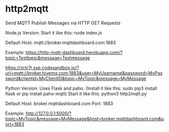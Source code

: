 # http2mqtt
Send MQTT Publish Messages via HTTP GET Requests

Node.js Version:
Start it like this: node index.js

Default Host: mqtt://broker.mqttdashboard.com:1883

Example: https://http-mqtt-dashboard.herokuapp.com/?topic=Testtopic&message=Testmessage

https://zctr7r.sse.codesandbox.io/?url=mqtt://broker.hivemq.com:1883&user=MyUsername&password=MyPassword&clientid=MyClientID&topic=MyTopic&message=MyMessage

Python Version:
Uses Flask and paho. (Install it like this: sudo pip3 install flask or pip install paho-mqtt)
Start it like this: python3 http2mqtt.py

Default Host: broker.mqttdashboard.com Port: 1883

Example: http://127.0.0.1:5000/?topic=MyTopic&message=MyMessage&host=broker.mqttdashboard.com&port=1883
